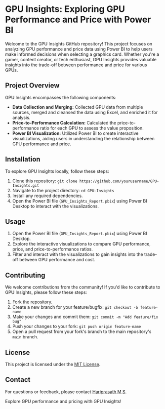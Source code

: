 # GPU Insights: Exploring GPU Performance and Price with Power BI

Welcome to the GPU Insights GitHub repository! This project focuses on analyzing GPU performance and price data using Power BI to help users make informed decisions when selecting a graphics card. Whether you're a gamer, content creator, or tech enthusiast, GPU Insights provides valuable insights into the trade-off between performance and price for various GPUs.

## Project Overview

GPU Insights encompasses the following components:

- **Data Collection and Merging:** Collected GPU data from multiple sources, merged and cleansed the data using Excel, and enriched it for analysis.
- **Price-to-Performance Calculation:** Calculated the price-to-performance ratio for each GPU to assess the value proposition.
- **Power BI Visualization:** Utilized Power BI to create interactive visualizations, aiding users in understanding the relationship between GPU performance and price.

## Installation

To explore GPU Insights locally, follow these steps:

1. Clone this repository: `git clone https://github.com/yourusername/GPU-Insights.git`
2. Navigate to the project directory: `cd GPU-Insights`
3. Install any required dependencies.
4. Open the Power BI file (`GPU_Insights_Report.pbix`) using Power BI Desktop to interact with the visualizations.

## Usage

1. Open the Power BI file (`GPU_Insights_Report.pbix`) using Power BI Desktop.
2. Explore the interactive visualizations to compare GPU performance, price, and price-to-performance ratios.
3. Filter and interact with the visualizations to gain insights into the trade-off between GPU performance and cost.

## Contributing

We welcome contributions from the community! If you'd like to contribute to GPU Insights, please follow these steps:

1. Fork the repository.
2. Create a new branch for your feature/bugfix: `git checkout -b feature-name`
3. Make your changes and commit them: `git commit -m "Add feature/fix bug"`
4. Push your changes to your fork: `git push origin feature-name`
5. Open a pull request from your fork's branch to the main repository's `main` branch.

## License

This project is licensed under the [MIT License](LICENSE).

## Contact

For questions or feedback, please contact [Hariprasath M S](mailto:hariprasathrmhss@gmail.com).

Explore GPU performance and pricing with GPU Insights!
